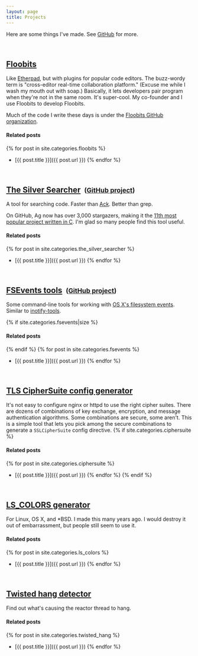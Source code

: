 ```yaml
---
layout: page
title: Projects
---
```


Here are some things I've made. See [GitHub](https://github.com/ggreer) for more.

<br />

## [Floobits](https://floobits.com/)
Like [Etherpad](http://en.wikipedia.org/wiki/Etherpad), but with plugins for popular code editors. The buzz-wordy term is "cross-editor real-time collaboration platform." (Excuse me while I wash my mouth out with soap.) Basically, it lets developers pair program when they're not in the same room. It's super-cool. My co-founder and I use Floobits to develop Floobits.

Much of the code I write these days is under the [Floobits GitHub organization](https://github.com/Floobits).
#### Related posts
{% for post in site.categories.floobits %}
* [{{ post.title }}]({{ post.url }})
{% endfor %}

<br />

## [The Silver Searcher](/ag/) &nbsp;<small>([GitHub project](https://github.com/ggreer/the_silver_searcher))</small>
A tool for searching code. Faster than [Ack](http://betterthangrep.com/). Better than grep.  

On GitHub, Ag now has over 3,000 stargazers, making it the [11th most popular project written in C](https://github.com/search?l=C&o=desc&p=2&q=stars%3A%3E1000&ref=advsearch&s=stars&type=Repositories). I'm glad so many people find this tool useful.

#### Related posts
{% for post in site.categories.the_silver_searcher %}
* [{{ post.title }}]({{ post.url }})
{% endfor %}

<br />

## [FSEvents tools](/fsevents/) &nbsp;<small>([GitHub project](https://github.com/ggreer/fsevents-tools))</small>
Some command-line tools for working with [OS X's filesystem events](http://en.wikipedia.org/wiki/FSEvents). Similar to [inotify-tools](https://github.com/rvoicilas/inotify-tools).

{% if site.categories.fsevents|size %}
#### Related posts
{% endif %}
{% for post in site.categories.fsevents %}
* [{{ post.title }}]({{ post.url }})
{% endfor %}

<br />

## [TLS CipherSuite config generator](/ciphersuite)
It's not easy to configure nginx or httpd to use the right cipher suites. There are dozens of combinations of key exchange, encryption, and message authentication algorithms. Some combinations are secure, some aren't. This is a simple tool that lets you pick among the secure combinations to generate a `SSLCipherSuite` config directive.
{% if site.categories.ciphersuite %}
#### Related posts
{% for post in site.categories.ciphersuite %}
* [{{ post.title }}]({{ post.url }})
{% endfor %}
{% endif %}

<br />

## [LS_COLORS generator](/lscolors)
For Linux, OS X, and \*BSD. I made this many years ago. I would destroy it out of embarrassment, but people  still seem to use it.  
#### Related posts
{% for post in site.categories.ls_colors %}
* [{{ post.title }}]({{ post.url }})
{% endfor %}

<br />

## [Twisted hang detector](https://github.com/ggreer/twisted_hang)
Find out what's causing the reactor thread to hang.
#### Related posts
{% for post in site.categories.twisted_hang %}
* [{{ post.title }}]({{ post.url }})
{% endfor %}

<br />

<!--
## [Memex Trails](https://github.com/ggreer/memex_trails)
A Chrome extension to help you figure out the path you took to get to a site.
-->
